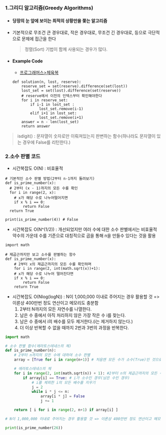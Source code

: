 ### 1.그리디 알고리즘(Greedy Algorithms)

- #### 당장의 눈 앞에 보이는 최적의 상황만을 쫒는 알고리즘

- 기본적으로 무조건 큰 경우대로, 작은 경우대로, 무조건 긴 경우대로, 등으로 극단적으로 문제에 접근을 한다

  > 정렬(Sort) 기법이 함께 사용되는 경우가 많다.

- #### Example Code

  - [프로그래머스>체육복](https://github.com/HYEONAH-SONG/Algorithms/blob/master/Level1/%EC%B2%B4%EC%9C%A1%EB%B3%B5.py)

  ```
  def solution(n, lost, reserve):
      reserve_set = set(reserve).difference(set(lost))
      lost_set = set(lost).difference(set(reserve))
      # reserve에서 이전의 인덱스부터 확인해야한다
      for i in reserve_set:
          if i-1 in lost_set :
              lost_set.remove(i-1)
          elif i+1 in lost_set:
              lost_set.remove(i+1)
      answer = n - len(lost_set)
      return answer
  ```


> isdigit() : 문자열이 숫자로만 이뤄져있는지 판변하는 함수(하나라도 문자열이 있는 경우에 False를 리턴한다.)

### 2.소수 판별 코드

- 시간복잡도 O(N) : 비효율적

```
# 기본적인 소수 판별 방법(2부터 n-1까지 돌려보기)
def is_prime_number(x):
  # 2부터 (x - 1)까지의 모든 수를 확인
  for i in range(2, x):
  	# x가 해당 수로 나누어떨어지면
    if x % i == 0:
    	return False
  return True
  
print(is_prime_number(4)) # False
```
- 시간복잡도 O(N^(1/2)) : 개선되었지만 여러 수에 대한 소수 판별에서는 비효율적
  약수의 가운데 수를 기준으로 대칭적으로 곱을 통해 n을 만들수 있다는 것을 활용

```
import math

# 제곱근까지만 보고 소수를 판별하는 함수
def is_prime_number(x):
    # 2부터 x의 제곱근까지의 모든 수를 확인하며
    for i in range(2, int(math.sqrt(x))+1):
    # x가 해당 수로 나누어 떨어진다면
    if x % i == 0:
        return False
    return True
```

- 시간복잡도 O(Nlog(logN)) : N이 1,000,000 이내로 주어지는 경우 활용할 것 => 이론상 400만번 정도 연산이고 메모리도 충분함
  1. 2부터 N까지의 모든 자연수를 나열한다.
  2. 남은 수 중에서 아직 처리하지 않은 가장 작은 수 i를 찾는다.
  3. 남은 수 중에서 i의 배수를 모두 제거한다.(i는 제거하지 않는다.)
  4. 더 이상 반복할 수 없을 때까지 2번과 3번의 과정을 반복한다. 

```python
import math

# 소수 판별 함수(에라토스테네스의 체)
def is_prime_number(n):
    # 2부터 n까지의 모든 수에 대하여 소수 판별
    array = [True for i in range(n+1)] # 처음엔 모든 수가 소수(True)인 것으로 초기화(0과 1은 제외)

    # 에라토스테네스의 체
    for i in range(2, int(math.sqrt(n)) + 1): #2부터 n의 제곱근까지의 모든 수를 확인하며
        if array[i] == True: # i가 소수인 경우(남은 수인 경우)
            # i를 제외한 i의 모든 배수를 지우기
            j = 2
            while i * j <= n:
                array[i * j] = False
                j += 1

    return [ i for i in range(2, n+1) if array[i] ]

# N이 1,000,000 이내로 주어지는 경우 활용할 것 => 이론상 400만번 정도 연산이고 메모리도 충분함

print(is_prime_number(26))
```

